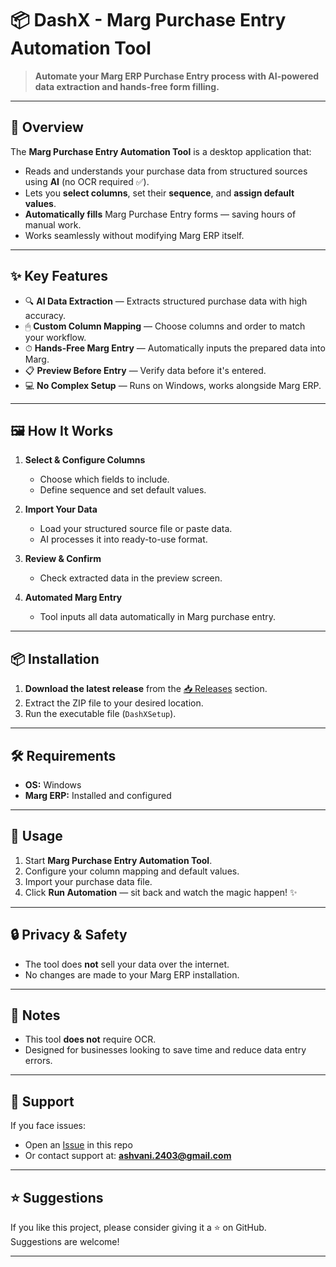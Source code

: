 # 📦 DashX - Marg Purchase Entry Automation Tool

> **Automate your Marg ERP Purchase Entry process with AI-powered data extraction and hands-free form filling.**

---

## 🚀 Overview

The **Marg Purchase Entry Automation Tool** is a desktop application that:
- Reads and understands your purchase data from structured sources using **AI** (no OCR required ✅).
- Lets you **select columns**, set their **sequence**, and **assign default values**.
- **Automatically fills** Marg Purchase Entry forms — saving hours of manual work.
- Works seamlessly without modifying Marg ERP itself.

---

## ✨ Key Features

- 🔍 **AI Data Extraction** — Extracts structured purchase data with high accuracy.
- 🖱 **Custom Column Mapping** — Choose columns and order to match your workflow.
- ⏱ **Hands-Free Marg Entry** — Automatically inputs the prepared data into Marg.
- 📋 **Preview Before Entry** — Verify data before it's entered.
- 💻 **No Complex Setup** — Runs on Windows, works alongside Marg ERP.

---

## 🖼 How It Works

1. **Select & Configure Columns**
   - Choose which fields to include.
   - Define sequence and set default values.
   
2. **Import Your Data**
   - Load your structured source file or paste data.
   - AI processes it into ready-to-use format.

3. **Review & Confirm**
   - Check extracted data in the preview screen.

4. **Automated Marg Entry**
   - Tool inputs all data automatically in Marg purchase entry.

---

## 📦 Installation

1. **Download the latest release** from the [📥 Releases](../../releases) section.
2. Extract the ZIP file to your desired location.
3. Run the executable file (`DashXSetup`).

---

## 🛠 Requirements

- **OS:** Windows
- **Marg ERP:** Installed and configured

---

## 🧩 Usage

1. Start **Marg Purchase Entry Automation Tool**.
2. Configure your column mapping and default values.
3. Import your purchase data file.
4. Click **Run Automation** — sit back and watch the magic happen! ✨

---

## 🔒 Privacy & Safety

- The tool does **not** sell your data over the internet.
- No changes are made to your Marg ERP installation.

---

## 📌 Notes

- This tool **does not** require OCR.
- Designed for businesses looking to save time and reduce data entry errors.

---

## 💬 Support

If you face issues:
- Open an [Issue](../../issues) in this repo
- Or contact support at: **ashvani.2403@gmail.com**

---

## ⭐ Suggestions

If you like this project, please consider giving it a ⭐ on GitHub.  
Suggestions are welcome!

---

